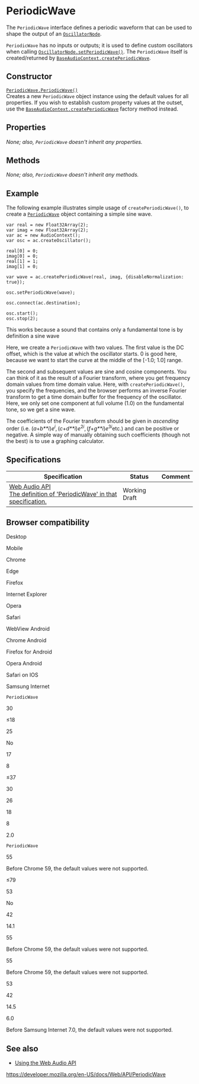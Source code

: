 PeriodicWave
============

The `PeriodicWave` interface defines a periodic waveform that can be used to shape the output of an [`OscillatorNode`](oscillatornode).

`PeriodicWave` has no inputs or outputs; it is used to define custom oscillators when calling [`OscillatorNode.setPeriodicWave()`](oscillatornode/setperiodicwave). The `PeriodicWave` itself is created/returned by [`BaseAudioContext.createPeriodicWave`](baseaudiocontext/createperiodicwave).

Constructor
-----------

[`PeriodicWave.PeriodicWave()`](periodicwave/periodicwave)  
Creates a new `PeriodicWave` object instance using the default values for all properties. If you wish to establish custom property values at the outset, use the [`BaseAudioContext.createPeriodicWave`](baseaudiocontext/createperiodicwave) factory method instead.

Properties
----------

*None; also, `PeriodicWave` doesn't inherit any properties.*

Methods
-------

*None; also, `PeriodicWave` doesn't inherit any methods.*

Example
-------

The following example illustrates simple usage of `createPeriodicWave()`, to create a [`PeriodicWave`](periodicwave) object containing a simple sine wave.

    var real = new Float32Array(2);
    var imag = new Float32Array(2);
    var ac = new AudioContext();
    var osc = ac.createOscillator();

    real[0] = 0;
    imag[0] = 0;
    real[1] = 1;
    imag[1] = 0;

    var wave = ac.createPeriodicWave(real, imag, {disableNormalization: true});

    osc.setPeriodicWave(wave);

    osc.connect(ac.destination);

    osc.start();
    osc.stop(2);

This works because a sound that contains only a fundamental tone is by definition a sine wave

Here, we create a `PeriodicWave` with two values. The first value is the DC offset, which is the value at which the oscillator starts. 0 is good here, because we want to start the curve at the middle of the \[-1.0; 1.0\] range.

The second and subsequent values are sine and cosine components. You can think of it as the result of a Fourier transform, where you get frequency domain values from time domain value. Here, with `createPeriodicWave()`, you specify the frequencies, and the browser performs an inverse Fourier transform to get a time domain buffer for the frequency of the oscillator. Here, we only set one component at full volume (1.0) on the fundamental tone, so we get a sine wave.

The coefficients of the Fourier transform should be given in *ascending* order (i.e. (*a*+*b**i*)*e*<sup>*i*</sup>, (*c*+*d**i*)*e*<sup>2*i*</sup>, (*f*+*g**i*)*e*<sup>3*i*</sup>etc.) and can be positive or negative. A simple way of manually obtaining such coefficients (though not the best) is to use a graphing calculator.

Specifications
--------------

<table><thead><tr class="header"><th>Specification</th><th>Status</th><th>Comment</th></tr></thead><tbody><tr class="odd"><td><a href="https://webaudio.github.io/web-audio-api/#periodicwave">Web Audio API<br />
<span class="small">The definition of 'PeriodicWave' in that specification.</span></a></td><td><span class="spec-wd">Working Draft</span></td><td></td></tr></tbody></table>

Browser compatibility
---------------------

Desktop

Mobile

Chrome

Edge

Firefox

Internet Explorer

Opera

Safari

WebView Android

Chrome Android

Firefox for Android

Opera Android

Safari on IOS

Samsung Internet

`PeriodicWave`

30

≤18

25

No

17

8

≤37

30

26

18

8

2.0

`PeriodicWave`

55

Before Chrome 59, the default values were not supported.

≤79

53

No

42

14.1

55

Before Chrome 59, the default values were not supported.

55

Before Chrome 59, the default values were not supported.

53

42

14.5

6.0

Before Samsung Internet 7.0, the default values were not supported.

See also
--------

-   [Using the Web Audio API](web_audio_api/using_web_audio_api)

<a href="https://developer.mozilla.org/en-US/docs/Web/API/PeriodicWave" class="_attribution-link">https://developer.mozilla.org/en-US/docs/Web/API/PeriodicWave</a>

